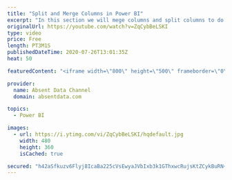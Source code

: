 ```yaml
---
title: "Split and Merge Columns in Power BI"
excerpt: "In this section we will mege columns and split columns to do a depper level of analysis"
originalUrl: https://youtube.com/watch?v=ZqCybBeLSKI
type: video
price: Free
length: PT3M1S
publishedDateTime: 2020-07-26T13:01:35Z
heat: 50

featuredContent: "<iframe width=\"800\" height=\"500\" frameborder=\"0\" src=\"https://www.youtube.com/embed/ZqCybBeLSKI\" allow=\"accelerometer; autoplay; encrypted-media; gyroscope; picture-in-picture\" allowfullscreen></iframe>"

provider:
  name: Absent Data Channel
  domain: absentdata.com

topics:
  - Power BI

images:
  - url: https://i.ytimg.com/vi/ZqCybBeLSKI/hqdefault.jpg
    width: 480
    height: 360
    isCached: true

secured: "h42aSfkuzv6Flyj8IcaBa225cVsEwyaJVbIxb3k1GThxwcRujsKtZCykBuRN+znZpqZ0sgQrd/P0iMon6+qDsG56DUVTQqgdVDFtqHxqsZyePM4fc30ehaXLe+CE3v8W/9++Ad6d8KFYd9AUAs18jKfy9mK469xn+HwLHlGxWzozVCh4ZfSDEN8L4yWBZipMXL1UwhwkFgCUyB8QVoJS08NYx7fEpfejJcwcU56HFxHeyCcMy3dpWn+cMH2k/GZ3sNM8xi78YZV89X1bJFVNXqiCuJKUuB7Ya0QdfQN8y7fdcbV23P62SZ5Rc7YRhDugM90yEjBKGFNShhSwnFwANCOvH8eMB1KjDLWi8ZUDstKWIzSL6bIY01qE1jnpyo6Xy9yXPtSGnUuliG/gZOYrT3LVQ4GXvZPumWyagqv8CF8=;XmNSjdIzElFdQWWe3JgqqA=="
---
```


